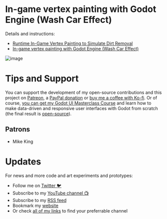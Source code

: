 # In-game vertex painting with Godot Engine (Wash Car Effect)

Details and instructions:
- [Runtime In-Game Vertex Painting to Simulate Dirt Removal](https://alfredbaudisch.com/experiments/gamedev/runtime-in-game-vertex-painting-to-simulate-dirt-removal/)
- [In-game vertex painting with Godot Engine (Wash Car Effect)](https://alfredbaudisch.com/experiment-logs/in-game-vertex-painting-with-godot-engine-wash-car-effect/)

![image](https://user-images.githubusercontent.com/248383/181902895-1125e6d5-9a40-4e17-9229-730b3132a0f3.png)

# Tips and Support
You can support the development of my open-source contributions and this project on [Patreon](https://www.patreon.com/alfredbaudisch), a [PayPal donation](https://www.paypal.com/donate?hosted_button_id=FC5FTRRE3548C) or [buy me a coffee with Ko-fi](https://ko-fi.com/alfredbaudisch). Or of course, [you can get my Godot UI Masterclass Course](https://bit.ly/GodotUI) and learn how to make data-driven and responsive user interfaces with Godot from scratch (the final result is [open-source](https://github.com/alfredbaudisch/GodotDynamicInventorySystem)).

## Patrons
-   Mike King

# Updates
For news and more code and art experiments and prototypes:

- Follow me on [Twitter 🐦](https://twitter.com/alfredbaudisch)
- Subscribe to my [YouTube channel 📺](https://www.youtube.com/alfredbaudischcreations)
- Subscribe to my [RSS feed](https://alfredbaudisch.com/feed)
- Bookmark my [website](https://alfredbaudisch.com)
- Or check [all of my links](https://linktr.ee/alfredbaudisch) to find your preferrable channel
